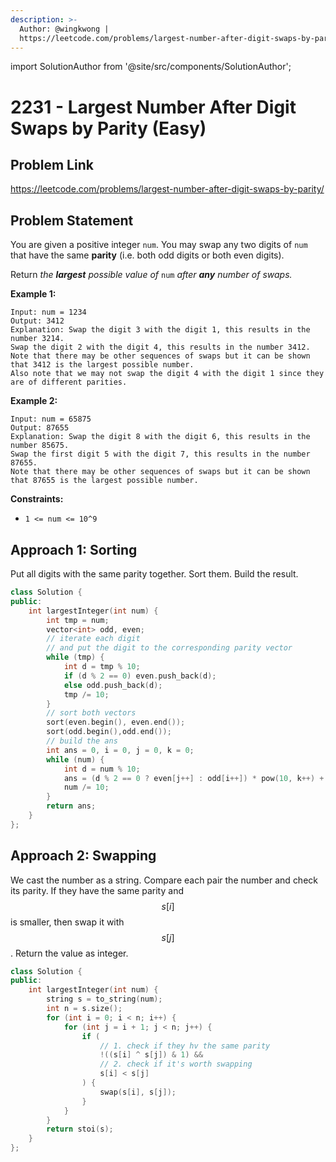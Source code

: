 ```yaml
---
description: >-
  Author: @wingkwong |
  https://leetcode.com/problems/largest-number-after-digit-swaps-by-parity/
---
```


import SolutionAuthor from '@site/src/components/SolutionAuthor';

# 2231 -  Largest Number After Digit Swaps by Parity (Easy)

## Problem Link

https://leetcode.com/problems/largest-number-after-digit-swaps-by-parity/

## Problem Statement

You are given a positive integer `num`. You may swap any two digits of `num` that have the same **parity** (i.e. both odd digits or both even digits).

Return _the **largest** possible value of_ `num` _after **any** number of swaps._

**Example 1:**

```
Input: num = 1234
Output: 3412
Explanation: Swap the digit 3 with the digit 1, this results in the number 3214.
Swap the digit 2 with the digit 4, this results in the number 3412.
Note that there may be other sequences of swaps but it can be shown that 3412 is the largest possible number.
Also note that we may not swap the digit 4 with the digit 1 since they are of different parities.
```

**Example 2:**

```
Input: num = 65875
Output: 87655
Explanation: Swap the digit 8 with the digit 6, this results in the number 85675.
Swap the first digit 5 with the digit 7, this results in the number 87655.
Note that there may be other sequences of swaps but it can be shown that 87655 is the largest possible number.
```

**Constraints:**

* `1 <= num <= 10^9`

## Approach 1: Sorting

Put all digits with the same parity together. Sort them. Build the result.

<SolutionAuthor name="@wingkwong"/>

```cpp
class Solution {
public:
    int largestInteger(int num) {
        int tmp = num;
        vector<int> odd, even;
        // iterate each digit 
        // and put the digit to the corresponding parity vector
        while (tmp) {
            int d = tmp % 10;
            if (d % 2 == 0) even.push_back(d);
            else odd.push_back(d);
            tmp /= 10;
        }
        // sort both vectors
        sort(even.begin(), even.end());
        sort(odd.begin(),odd.end());
        // build the ans
        int ans = 0, i = 0, j = 0, k = 0;
        while (num) {
            int d = num % 10;
            ans = (d % 2 == 0 ? even[j++] : odd[i++]) * pow(10, k++) + ans;
            num /= 10;
        }
        return ans;
    }
};
```

## Approach 2: Swapping

We cast the number as a string. Compare each pair the number and check its parity. If they have the same parity and $$s[i]$$ is smaller, then swap it with $$s[j]$$. Return the value as integer.

<SolutionAuthor name="@wingkwong"/>

```cpp
class Solution {
public:
    int largestInteger(int num) {
        string s = to_string(num);
        int n = s.size();
        for (int i = 0; i < n; i++) {
            for (int j = i + 1; j < n; j++) {
                if (
                    // 1. check if they hv the same parity 
                    !((s[i] ^ s[j]) & 1) && 
                    // 2. check if it's worth swapping
                    s[i] < s[j]
                ) {
                    swap(s[i], s[j]);
                }
            }
        }
        return stoi(s);
    }
};
```
